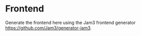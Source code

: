 # Frontend

Generate the frontend here using the Jam3 frontend generator https://github.com/Jam3/generator-jam3.
